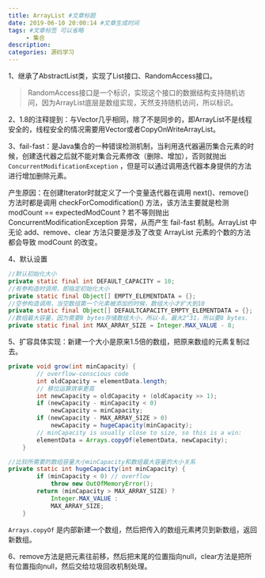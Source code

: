 ```yaml
---
title: ArrayList #文章标题
date: 2019-06-10 20:00:14 #文章生成时间
tags: #文章标签 可以省略
     - 集合
description: 
categories: 源码学习
---
```

1、继承了AbstractList类，实现了List接口、RandomAccess接口。

> RandomAccess接口是一个标识，实现这个接口的数据结构支持随机访问，因为ArrayList底层是数组实现，天然支持随机访问，所以标识。

2、1.8的注释提到：与Vector几乎相同，除了不是同步的，即ArrayList不是线程安全的，线程安全的情况需要用Vector或者CopyOnWriteArrayList。

3、fail\-fast：是Java集合的一种错误检测机制，当利用迭代器遍历集合元素的时候，创建迭代器之后就不能对集合元素修改（删除、增加），否则就抛出 `ConcurrentModificationException` ，但是可以通过调用迭代器本身提供的方法进行增加删除元素。

产生原因：在创建Iterator时就定义了一个变量迭代器在调用 next\(\)、remove\(\) 方法时都是调用 checkForComodification\(\) 方法，该方法主要就是检测 modCount == expectedModCount ? 若不等则抛出 ConcurrentModificationException 异常，从而产生 fail\-fast 机制。ArrayList 中无论 add、remove、clear 方法只要是涉及了改变 ArrayList 元素的个数的方法都会导致 modCount 的改变。

4、默认设置

```java
//默认初始化大小
private static final int DEFAULT_CAPACITY = 10;
//有参构造时调用，即指定初始化大小
private static final Object[] EMPTY_ELEMENTDATA = {};
//空参构造调用，当空数组第一个元素被添加的时候，数组大小才扩大到10
private static final Object[] DEFAULTCAPACITY_EMPTY_ELEMENTDATA = {};
//数组最大容量，因为需要8 bytes存储数组大小，所以-8。最大2^31，所以要8 bytes.
private static final int MAX_ARRAY_SIZE = Integer.MAX_VALUE - 8;
```
5、扩容具体实现：新建一个大小是原来1.5倍的数组，把原来数组的元素复制过去。

```java
private void grow(int minCapacity) {
        // overflow-conscious code
        int oldCapacity = elementData.length;
        // 移位运算效率更高
        int newCapacity = oldCapacity + (oldCapacity >> 1);
        if (newCapacity - minCapacity < 0)
            newCapacity = minCapacity;
        if (newCapacity - MAX_ARRAY_SIZE > 0)
            newCapacity = hugeCapacity(minCapacity);
        // minCapacity is usually close to size, so this is a win:
        elementData = Arrays.copyOf(elementData, newCapacity);
    }
//比较所需要的数组容量大小minCapacity和数组最大容量的大小关系
private static int hugeCapacity(int minCapacity) {
        if (minCapacity < 0) // overflow
            throw new OutOfMemoryError();
        return (minCapacity > MAX_ARRAY_SIZE) ?
            Integer.MAX_VALUE :
            MAX_ARRAY_SIZE;
    }
```
 `Arrays.copyOf` 是内部新建一个数组，然后把传入的数组元素拷贝到新数组，返回新数组。

6、remove方法是把元素往前移，然后把末尾的位置指向null，clear方法是把所有位置指向null，然后交给垃圾回收机制处理。
